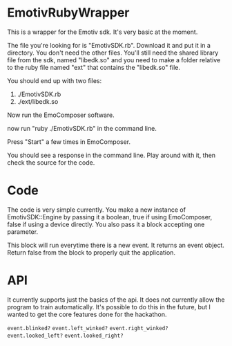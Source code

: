 EmotivRubyWrapper
=================

This is a wrapper for the Emotiv sdk. It's very basic at the moment.


The file you're looking for is "EmotivSDK.rb". Download it and put it in a directory. You don't need the other files.
You'll still need the shared library file from the sdk, named "libedk.so" and you need to make a folder relative to the ruby file named "ext" that contains the "libedk.so" file. 

You should end up with two files:

1. ./EmotivSDK.rb
2. ./ext/libedk.so

Now run the EmoComposer software.

now run "ruby ./EmotivSDK.rb" in the command line.

Press "Start" a few times in EmoComposer.

You should see a response in the command line. Play around with it, then check the source for the code.


Code
====

The code is very simple currently. You make a new instance of EmotivSDK::Engine by passing it a boolean, true if using EmoComposer, false if using a device directly. You also pass it a block accepting one parameter.

This block will run everytime there is a new event. It returns an event object. Return false from the block to properly quit the application.


API
===

It currently supports just the basics of the api. It does not currently allow the program to train automatically. It's possible to do this in the future, but I wanted to get the core features done for the hackathon.

`event.blinked?` `event.left_winked?` `event.right_winked?` `event.looked_left?` `event.looked_right?`

